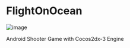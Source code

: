 # FlightOnOcean
![image](https://user-images.githubusercontent.com/46061797/53367256-a5c7b000-3913-11e9-8b7b-3ce9ca6c7587.png)

Android Shooter Game with Cocos2dx-3 Engine
